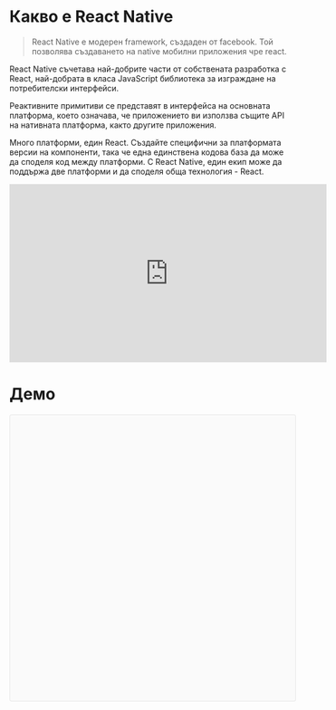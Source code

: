 # Какво е React Native

> React Native е модерен framework, създаден от facebook. Той позволява създаването на native мобилни приложения чре react.

React Native съчетава най-добрите части от собствената разработка с React, най-добрата в класа JavaScript библиотека за изграждане на потребителски интерфейси.

Реактивните примитиви се представят в интерфейса на основната платформа, което означава, че приложението ви използва същите API на нативната платформа, както другите приложения.

Много платформи, един React. Създайте специфични за платформата версии на компоненти, така че една единствена кодова база да може да споделя код между платформи. С React Native, един екип може да поддържа две платформи и да споделя обща технология - React.

<iframe width="560" height="315" src="https://www.youtube.com/embed/NCAY0HIfrwc" frameborder="0" allow="accelerometer; autoplay; encrypted-media; gyroscope; picture-in-picture" allowfullscreen></iframe>

# Демо

<div data-snack-id="jTW54Uzkz" data-snack-platform="web" data-snack-preview="true" data-snack-theme="light" style="overflow:hidden;background:#fafafa;border:1px solid rgba(0,0,0,.08);border-radius:4px;height:505px;width:100%"></div>
